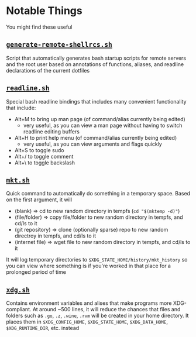 # Notable Things

You might find these useful

## [`generate-remote-shellrcs.sh`](../user/.config/shell/scripts/generate-remote-shellrcs.sh)

Script that automatically generates bash startup scripts
for remote servers and the root user based on annotations of functions, aliases, and readline declarations
of the current dotfiles

## [`readline.sh`](../user/.config/bash/modules/readline.sh)

Special bash readline bindings that includes many convenient functionality that include:

- Alt+M to bring up man page (of command/alias currently being edited)
  - very useful, as you can view a man page without having to switch readline editing buffers
- Alt+H to print help menu (of command/alias currently being edited)
  - very useful, as you can view arguments and flags quickly
- Alt+S to toggle sudo
- Alt+/ to toggle comment
- Alt+\ to toggle backslash

## [`mkt.sh`](../user/.config/shell/modules/functions/mkt.sh)

Quick command to automatically do something in a temporary space. Based on the first argument, it will

- (blank) => cd to new random directory in tempfs (`cd "$(mktemp -d)"`)
- (file/folder) => copy file/folder to new random directory in tempfs, and cd/ls to it
- (git repository) => clone (optionally sparse) repo to new random directroy in tempfs, and cd/ls to it
- (internet file) => wget file to new random directory in tempfs, and cd/ls to it

It will log temporary directories to `$XDG_STATE_HOME/history/mkt_history` so you can view where something is if you're worked in that
place for a prolonged period of time

## [`xdg.sh`](../user/.config/shell/modules/xdg.sh)

Contains environment variables and alises that make programs more XDG-compliant. At around ~500 lines, it will reduce the chances that files and folders such as `.go`, `.z`, `.wine`, `.rvm` will be created in your home directory. It places them in `$XDG_CONFIG_HOME`, `$XDG_STATE_HOME`, `$XDG_DATA_HOME`, `$XDG_RUNTIME_DIR`, etc. instead

